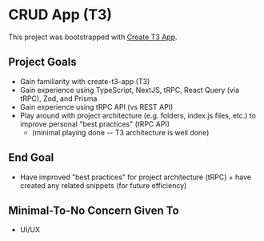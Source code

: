 # CRUD App (T3)

This project was bootstrapped with [Create T3 App](https://create.t3.gg/).

## Project Goals

- Gain familiarity with create-t3-app (T3)
- Gain experience using TypeScript, NextJS, tRPC, React Query (via tRPC), Zod, and Prisma
- Gain experience using tRPC API (vs REST API)
- Play around with project architecture (e.g. folders, index.js files, etc.) to improve personal "best practices" (tRPC API)
  - (minimal playing done -- T3 architecture is well done)

## End Goal

- Have improved "best practices" for project architecture (tRPC) + have created any related snippets (for future efficiency)

## Minimal-To-No Concern Given To

- UI/UX